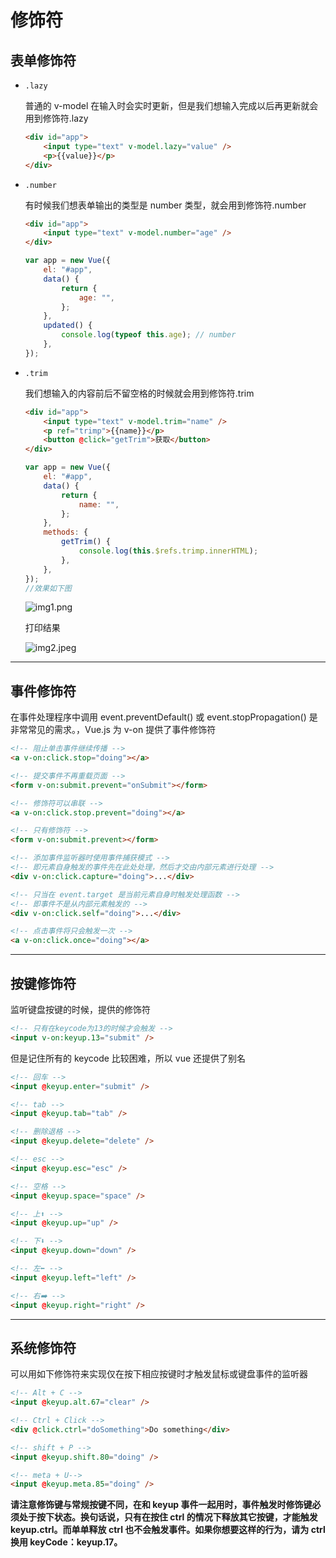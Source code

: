 # 修饰符

## 表单修饰符

-   `.lazy`

    普通的 v-model 在输入时会实时更新，但是我们想输入完成以后再更新就会用到修饰符.lazy

    ```html
    <div id="app">
        <input type="text" v-model.lazy="value" />
        <p>{{value}}</p>
    </div>
    ```

-   `.number`

    有时候我们想表单输出的类型是 number 类型，就会用到修饰符.number

    ```html
    <div id="app">
        <input type="text" v-model.number="age" />
    </div>
    ```

    ```js
    var app = new Vue({
        el: "#app",
        data() {
            return {
                age: "",
            };
        },
        updated() {
            console.log(typeof this.age); // number
        },
    });
    ```

-   `.trim`

    我们想输入的内容前后不留空格的时候就会用到修饰符.trim

    ```html
    <div id="app">
        <input type="text" v-model.trim="name" />
        <p ref="trimp">{{name}}</p>
        <button @click="getTrim">获取</button>
    </div>
    ```

    ```js
    var app = new Vue({
        el: "#app",
        data() {
            return {
                name: "",
            };
        },
        methods: {
            getTrim() {
                console.log(this.$refs.trimp.innerHTML);
            },
        },
    });
    //效果如下图
    ```

    ![img1.png](https://i.loli.net/2020/08/14/l8xnYqRtPHSkum1.png)

    打印结果

    ![img2.jpeg](https://i.loli.net/2020/08/14/lqDvpxOFHAsCTIz.jpg)

---

## 事件修饰符

在事件处理程序中调用 event.preventDefault() 或 event.stopPropagation() 是非常常见的需求。，Vue.js 为 v-on 提供了事件修饰符

```html
<!-- 阻止单击事件继续传播 -->
<a v-on:click.stop="doing"></a>

<!-- 提交事件不再重载页面 -->
<form v-on:submit.prevent="onSubmit"></form>

<!-- 修饰符可以串联 -->
<a v-on:click.stop.prevent="doing"></a>

<!-- 只有修饰符 -->
<form v-on:submit.prevent></form>

<!-- 添加事件监听器时使用事件捕获模式 -->
<!-- 即元素自身触发的事件先在此处处理，然后才交由内部元素进行处理 -->
<div v-on:click.capture="doing">...</div>

<!-- 只当在 event.target 是当前元素自身时触发处理函数 -->
<!-- 即事件不是从内部元素触发的 -->
<div v-on:click.self="doing">...</div>

<!-- 点击事件将只会触发一次 -->
<a v-on:click.once="doing"></a>
```

---

## 按键修饰符

监听键盘按键的时候，提供的修饰符

```html
<!-- 只有在keycode为13的时候才会触发 -->
<input v-on:keyup.13="submit" />
```

但是记住所有的 keycode 比较困难，所以 vue 还提供了别名

```html
<!-- 回车 -->
<input @keyup.enter="submit" />

<!-- tab -->
<input @keyup.tab="tab" />

<!-- 删除退格 -->
<input @keyup.delete="delete" />

<!-- esc -->
<input @keyup.esc="esc" />

<!-- 空格 -->
<input @keyup.space="space" />

<!-- 上⬆️ -->
<input @keyup.up="up" />

<!-- 下⬇️ -->
<input @keyup.down="down" />

<!-- 左⬅️ -->
<input @keyup.left="left" />

<!-- 右➡️ -->
<input @keyup.right="right" />
```

---

## 系统修饰符

可以用如下修饰符来实现仅在按下相应按键时才触发鼠标或键盘事件的监听器

```html
<!-- Alt + C -->
<input @keyup.alt.67="clear" />

<!-- Ctrl + Click -->
<div @click.ctrl="doSomething">Do something</div>

<!-- shift + P -->
<input @keyup.shift.80="doing" />

<!-- meta + U-->
<input @keyup.meta.85="doing" />
```

**请注意修饰键与常规按键不同，在和 keyup 事件一起用时，事件触发时修饰键必须处于按下状态。换句话说，只有在按住 ctrl 的情况下释放其它按键，才能触发 keyup.ctrl。而单单释放 ctrl 也不会触发事件。如果你想要这样的行为，请为 ctrl 换用 keyCode：keyup.17。**
